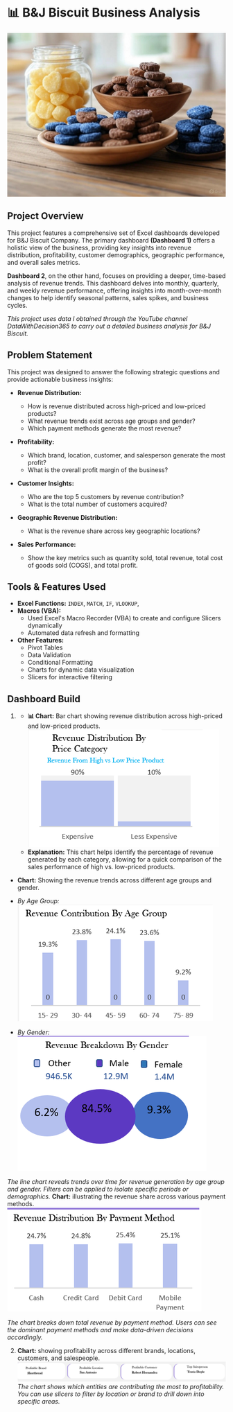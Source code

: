 # 📊 B&J Biscuit Business Analysis
![](intro_image.png)

## Project Overview

This project features a comprehensive set of Excel dashboards developed for B&J Biscuit Company. The primary dashboard **(Dashboard 1)** offers a holistic view of the business, providing key insights into revenue distribution, profitability, customer demographics, geographic performance, and overall sales metrics. 

**Dashboard 2**, on the other hand, focuses on providing a deeper, time-based analysis of revenue trends. This dashboard delves into monthly, quarterly, and weekly revenue performance, offering insights into month-over-month changes to help identify seasonal patterns, sales spikes, and business cycles. 

_This project uses data I obtained through the YouTube channel DataWithDecision365 to carry out a detailed business analysis for B&J Biscuit._ 

## Problem Statement
This project was designed to answer the following strategic questions and provide actionable business insights:

- **Revenue Distribution:**
  - How is revenue distributed across high-priced and low-priced products?
  - What revenue trends exist across age groups and gender?
  - Which payment methods generate the most revenue?

- **Profitability:**
  - Which brand, location, customer, and salesperson generate the most profit?
  - What is the overall profit margin of the business?

- **Customer Insights:**
  - Who are the top 5 customers by revenue contribution?
  - What is the total number of customers acquired?

- **Geographic Revenue Distribution:**
  - What is the revenue share across key geographic locations?

- **Sales Performance:**
  - Show the key metrics such as quantity sold, total revenue, total cost of goods sold (COGS), and total profit.

## Tools & Features Used

- **Excel Functions:** `INDEX`, `MATCH`, `IF`, `VLOOKUP`,
- **Macros (VBA):**
  - Used Excel's Macro Recorder (VBA) to create and configure Slicers dynamically
  - Automated data refresh and formatting
- **Other Features:**
  - Pivot Tables
  - Data Validation
  - Conditional Formatting
  - Charts for dynamic data visualization
  - Slicers for interactive filtering

 ## Dashboard Build
 
  1. - **📊 Chart:** Bar chart showing revenue distribution across high-priced and low-priced products.
     ![](Price_Category.png)
     - **Explanation:** This chart helps identify the percentage of revenue generated by each category, allowing for a quick comparison of the sales performance of high vs. 
     low-priced products.
  - **Chart:** Showing the revenue trends across different age groups and gender.

  - *By Age Group:*  
    ![]( Revenue_by_Age_Group.png)
 
 - *By Gender:*  
    ![](Revenue_by_Gender_1.png)

_The line chart reveals trends over time for revenue generation by age group and gender. Filters can be applied to isolate specific periods or demographics._
**Chart:**  illustrating the revenue share across various payment methods.
   ![](Revenue_by_Payment_Method_1.png)
    
  _The chart breaks down total revenue by payment method. Users can see the dominant payment methods and make data-driven decisions accordingly._
     
2. **Chart:** showing profitability across different brands, locations, customers, and salespeople.
   ![](Profitability_trend.png)
 _The chart shows which entities are contributing the most to profitability. You can use slicers to filter by location or brand to drill down into specific areas._






   
        
